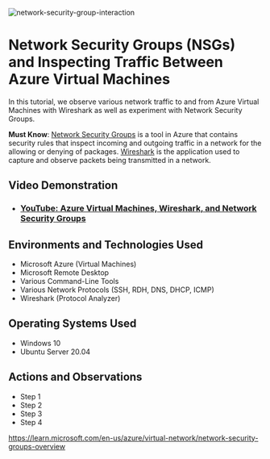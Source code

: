
![network-security-group-interaction](https://github.com/AIweave/microsoft-azure/assets/121763338/50ba90a5-1c2b-4654-9222-2c949ee168df)

<h1>Network Security Groups (NSGs) and Inspecting Traffic Between Azure Virtual Machines</h1>

In this tutorial, we observe various network traffic to and from Azure Virtual Machines with Wireshark as well as experiment with Network Security Groups. <br />

**Must Know**: [Network Security Groups](https://docs.microsoft.com/en-us/azure/virtual-network/network-security-groups-overview) is a tool in Azure that contains security rules that inspect incoming and outgoing traffic in a network for the allowing or denying of packages. [Wireshark](https://www.comptia.org/content/articles/what-is-wireshark-and-how-to-use-it) is the application used to capture and observe packets being transmitted in a network. 

<h2>Video Demonstration</h2>

- ### [YouTube: Azure Virtual Machines, Wireshark, and Network Security Groups](https://www.youtube.com)

<h2>Environments and Technologies Used</h2>

- Microsoft Azure (Virtual Machines)
- Microsoft Remote Desktop
- Various Command-Line Tools
- Various Network Protocols (SSH, RDH, DNS, DHCP, ICMP)
- Wireshark (Protocol Analyzer)

<h2>Operating Systems Used </h2>

- Windows 10
- Ubuntu Server 20.04


<h2>Actions and Observations</h2>

- Step 1
- Step 2
- Step 3
- Step 4


https://learn.microsoft.com/en-us/azure/virtual-network/network-security-groups-overview
